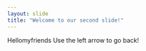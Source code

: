 ```yaml
---
layout: slide
title: "Welcome to our second slide!"
---
```

Hellomyfriends
Use the left arrow to go back!
